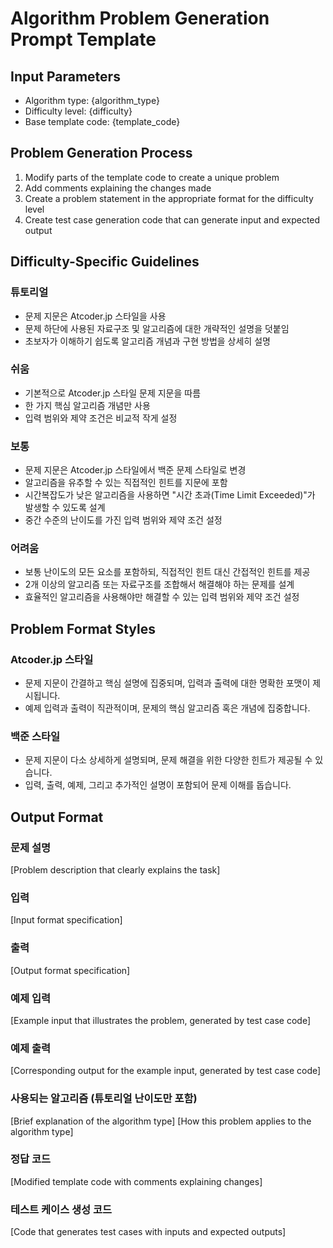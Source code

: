 # Algorithm Problem Generation Prompt Template

## Input Parameters

- Algorithm type: {algorithm_type}
- Difficulty level: {difficulty}
- Base template code: {template_code}

## Problem Generation Process

1. Modify parts of the template code to create a unique problem
2. Add comments explaining the changes made
3. Create a problem statement in the appropriate format for the difficulty level
4. Create test case generation code that can generate input and expected output

## Difficulty-Specific Guidelines

### 튜토리얼

- 문제 지문은 Atcoder.jp 스타일을 사용
- 문제 하단에 사용된 자료구조 및 알고리즘에 대한 개략적인 설명을 덧붙임
- 초보자가 이해하기 쉽도록 알고리즘 개념과 구현 방법을 상세히 설명

### 쉬움

- 기본적으로 Atcoder.jp 스타일 문제 지문을 따름
- 한 가지 핵심 알고리즘 개념만 사용
- 입력 범위와 제약 조건은 비교적 작게 설정

### 보통

- 문제 지문은 Atcoder.jp 스타일에서 백준 문제 스타일로 변경
- 알고리즘을 유추할 수 있는 직접적인 힌트를 지문에 포함
- 시간복잡도가 낮은 알고리즘을 사용하면 "시간 초과(Time Limit Exceeded)"가 발생할 수 있도록 설계
- 중간 수준의 난이도를 가진 입력 범위와 제약 조건 설정

### 어려움

- 보통 난이도의 모든 요소를 포함하되, 직접적인 힌트 대신 간접적인 힌트를 제공
- 2개 이상의 알고리즘 또는 자료구조를 조합해서 해결해야 하는 문제를 설계
- 효율적인 알고리즘을 사용해야만 해결할 수 있는 입력 범위와 제약 조건 설정

## Problem Format Styles

### Atcoder.jp 스타일

- 문제 지문이 간결하고 핵심 설명에 집중되며, 입력과 출력에 대한 명확한 포맷이 제시됩니다.
- 예제 입력과 출력이 직관적이며, 문제의 핵심 알고리즘 혹은 개념에 집중합니다.

### 백준 스타일

- 문제 지문이 다소 상세하게 설명되며, 문제 해결을 위한 다양한 힌트가 제공될 수 있습니다.
- 입력, 출력, 예제, 그리고 추가적인 설명이 포함되어 문제 이해를 돕습니다.

## Output Format

### 문제 설명

[Problem description that clearly explains the task]

### 입력

[Input format specification]

### 출력

[Output format specification]

### 예제 입력

[Example input that illustrates the problem, generated by test case code]

### 예제 출력

[Corresponding output for the example input, generated by test case code]

### 사용되는 알고리즘 (튜토리얼 난이도만 포함)

[Brief explanation of the algorithm type]
[How this problem applies to the algorithm type]

### 정답 코드

[Modified template code with comments explaining changes]

### 테스트 케이스 생성 코드

[Code that generates test cases with inputs and expected outputs]
